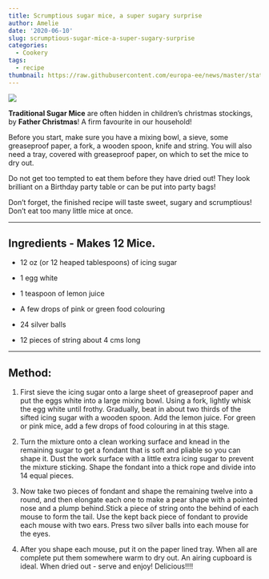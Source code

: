 ```yaml
---
title: Scrumptious sugar mice, a super sugary surprise
author: Amelie
date: '2020-06-10'
slug: scrumptious-sugar-mice-a-super-sugary-surprise
categories:
  - Cookery
tags:
  - recipe
thumbnail: https://raw.githubusercontent.com/europa-ee/news/master/static/figures/sugarmice.jpg
---
```


![](https://raw.githubusercontent.com/europa-ee/news/master/static/figures/sugarmice.jpg)

**Traditional Sugar Mice** are often hidden in children’s christmas stockings, by **Father Christmas**! A firm favourite in our household!

Before you start, make sure you have a mixing bowl, a sieve, some greaseproof paper, a fork, a wooden spoon, knife and string. You will also need a tray, covered with greaseproof paper, on which to set the mice to dry out. 

Do not get too tempted to eat them before they have dried out! They look brilliant on a Birthday party table or can be put into party bags!

Don’t forget, the finished recipe will taste sweet, sugary and scrumptious! Don’t eat too many little mice at once.

<hr>

## Ingredients - Makes 12 Mice. 

* 12 oz (or 12 heaped tablespoons) of icing sugar

* 1 egg white

* 1 teaspoon of lemon juice

* A few drops of pink or green food colouring

* 24 silver balls

* 12 pieces of string about 4 cms long

<hr>

## Method:

1. First sieve the icing sugar onto a large sheet of greaseproof paper and put the eggs white into a large mixing bowl. Using a fork, lightly whisk the egg white until frothy. Gradually, beat in about two thirds of the sifted icing sugar with a wooden spoon. Add the lemon juice. For green or pink mice, add a few drops of food colouring in at this stage.

2. Turn the mixture onto a clean working surface and knead in the remaining sugar to get a fondant that is soft and pliable so you can shape it. Dust the work surface with a little extra icing sugar to prevent the mixture sticking. Shape the fondant into a thick rope and divide into 14 equal pieces.

3. Now take two pieces of fondant and shape the remaining twelve into a round, and then elongate each one to make a pear shape with a pointed nose and a plump behind.Stick a piece of string onto the behind of each mouse to form the tail. Use the kept back piece of fondant to provide each mouse with two ears. Press two silver balls into each mouse for the eyes.

4. After you shape each mouse, put it on the paper lined tray. When all are complete put them somewhere warm to dry out. An airing cupboard is ideal. When dried out - serve and enjoy! Delicious!!!!

<br>
<br>
